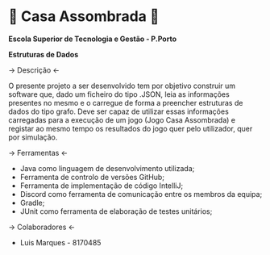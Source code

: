 # 👻 Casa Assombrada 👻

**Escola Superior de Tecnologia e Gestão - P.Porto**

**Estruturas de Dados**


-> Descrição <-

O presente projeto a ser desenvolvido tem por objetivo construir um software que, dado um ficheiro do tipo .JSON, leia as informações presentes no mesmo e o carregue de forma a preencher estruturas de dados do tipo grafo. Deve ser capaz de utilizar essas informações carregadas para a execução de um jogo (Jogo Casa Assombrada) e registar ao mesmo tempo os resultados do jogo quer pelo utilizador, quer por simulação.


-> Ferramentas <-

- Java como linguagem de desenvolvimento utilizada;
- Ferramenta de controlo de versões GitHub;
- Ferramenta de implementação de código IntelliJ;
- Discord como ferramenta de comunicação entre os membros da equipa;
- Gradle;
- JUnit como ferramenta de elaboração de testes unitários;


-> Colaboradores <-

- Luis Marques - 8170485

